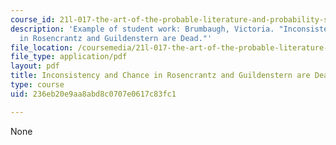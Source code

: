 ```yaml
---
course_id: 21l-017-the-art-of-the-probable-literature-and-probability-spring-2008
description: 'Example of student work: Brumbaugh, Victoria. "Inconsistency and Chance
  in Rosencrantz and Guildenstern are Dead."'
file_location: /coursemedia/21l-017-the-art-of-the-probable-literature-and-probability-spring-2008/236eb20e9aa8abd8c0707e0617c83fc1_essay3_brumbaugh.pdf
file_type: application/pdf
layout: pdf
title: Inconsistency and Chance in Rosencrantz and Guildenstern are Dead
type: course
uid: 236eb20e9aa8abd8c0707e0617c83fc1

---
```

None